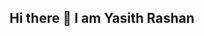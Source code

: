 ## Hi there 👋 I am Yasith Rashan 

<!--
**yasithrashan2003/yasithrashan2003** is a ✨ _special_ ✨ repository because its `README.md` (this file) appears on your GitHub profile.

Here are some ideas to get you started:

- 🔭 I'm currently pursuing my Bachelor's degree in Computer Science.
- 🌱 I’m currently learning server-side development, front-end development and algorithms.
- 👯 I’m looking to collaborate on open-source projects and innovative tech solutions.
- 🤔 I’m looking for help with scaling web applications and optimizing performance.
- 💬 Ask me about Web development.
- 📫 How to reach me: Drop me an email.
- 😄 Pronouns: he/him
- ⚡ Fun fact: I love exploring new technologies and automating everyday tasks!.
-->
